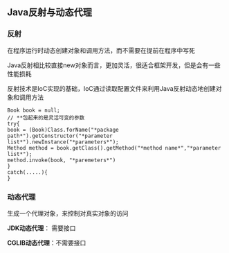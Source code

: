 
## Java反射与动态代理

### 反射

在程序运行时动态创建对象和调用方法，而不需要在提前在程序中写死

Java反射相比较直接new对象而言，更加灵活，很适合框架开发，但是会有一些性能损耗

反射技术是IoC实现的基础，IoC通过读取配置文件来利用Java反射动态地创建对象和调用方法

    Book book = null;
    // **包起来的是灵活可变的参数
    try{
    book = (Book)Class.forName("*package path*").getConstructor("*parameter list*").newInstance("*parameters*");
    Method method = book.getClass().getMethod("*method name*","*parameter list*");
    method.invoke(book, "*paremeters*")
    }
    catch(.....){
    }





### 动态代理	

生成一个代理对象，来控制对真实对象的访问





**JDK动态代理**： 需要接口


**CGLIB动态代理**：不需要接口

<!--stackedit_data:
eyJoaXN0b3J5IjpbLTEyMjU3MzAwNzksMTY5MDkwNTEyOV19
-->
